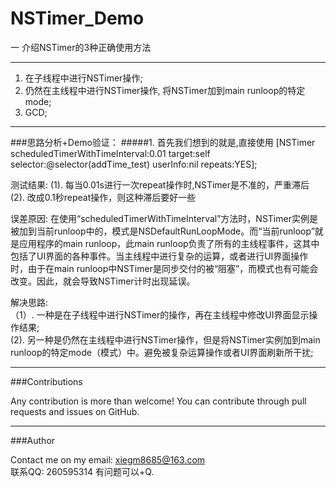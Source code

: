 # NSTimer_Demo

一 介绍NSTimer的3种正确使用方法
*********************************************************************
1. 在子线程中进行NSTimer操作;
2. 仍然在主线程中进行NSTimer操作, 将NSTimer加到main runloop的特定mode;
3. GCD;

*********************************************************************


###思路分析+Demo验证：
#####1. 首先我们想到的就是,直接使用
[NSTimer scheduledTimerWithTimeInterval:0.01 target:self selector:@selector(addTime_test) userInfo:nil repeats:YES];

测试结果:
                (1).  每当0.01s进行一次repeat操作时,NSTimer是不准的，严重滞后<br>
                (2).  改成0.1秒repeat操作，则这种滞后要好一些 <br>
        
误差原因: 在使用“scheduledTimerWithTimeInterval”方法时，NSTimer实例是被加到当前runloop中的，模式是NSDefaultRunLoopMode。而“当前runloop”就是应用程序的main runloop，此main runloop负责了所有的主线程事件，这其中包括了UI界面的各种事件。当主线程中进行复杂的运算，或者进行UI界面操作时，由于在main runloop中NSTimer是同步交付的被“阻塞”，而模式也有可能会改变。因此，就会导致NSTimer计时出现延误。


解决思路:<br>
                （1）. 一种是在子线程中进行NSTimer的操作，再在主线程中修改UI界面显示操作结果;<br>
                (2). 另一种是仍然在主线程中进行NSTimer操作，但是将NSTimer实例加到main runloop的特定mode（模式）中。避免被复杂运算操作或者UI界面刷新所干扰;

*****
###Contributions

Any contribution is more than welcome! You can contribute through pull requests and issues on GitHub.
*****
###Author

Contact me on my email: xiegm8685@163.com<br>
                联系QQ: 260595314 有问题可以+Q.
                
           










